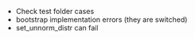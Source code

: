 - Check test folder cases
- bootstrap implementation errors (they are switched)
- set_unnorm_distr can fail